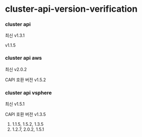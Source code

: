 # cluster-api-version-verification
### cluster api
최신 v1.3.1

v1.1.5

### cluster api aws
최신 v2.0.2

CAPI 호환 버전
v1.5.2

### cluster api vsphere
최신 v1.5.1

CAPI 호환 버전
v1.3.5


1. 1.1.5, 1.5.2, 1.3.5
2. 1.2.7, 2.0.2, 1.5.1